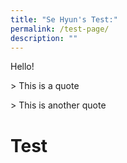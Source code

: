 ```yaml
---
title: "Se Hyun's Test:"
permalink: /test-page/
description: ""
---
```

Hello!

&gt; This is a quote


&gt; This is another quote

<h1>Test</h1>